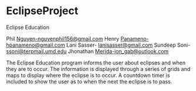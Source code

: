 # EclipseProject
Eclipse Education

Phil Nguyen-nguyenphil156@gmail.com
Henry Panameno-hpanameno@gmail.com
Lani Sasser- lanisasser@gmail.com
Sundeep Soni- ssoni@terpmail.umd.edu
Jhonathan Merida-jon_gab@outlook.com
 
The Eclipse Education program informs the user about eclipses and when they are to occur.
The information is displayed through a series of grids and maps to display where the eclipse
is to occur. A countdown timer is included to show the user as to when the next the eclipse
is to pass. 



